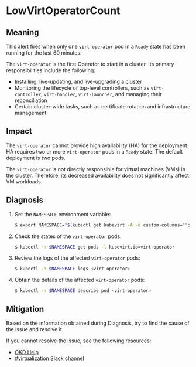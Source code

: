 # LowVirtOperatorCount
<!-- Edited by Jiří Herrmann, 8 Nov 2022 -->

## Meaning

This alert fires when only one `virt-operator` pod in a `Ready` state has been running for the last 60 minutes. 

The `virt-operator` is the first Operator to start in a cluster. Its primary responsibilities include the following: 

- Installing, live-updating, and live-upgrading a cluster
- Monitoring the lifecycle of top-level controllers, such as `virt-controller`, `virt-handler`, `virt-launcher`, and managing their reconciliation
- Certain cluster-wide tasks, such as certificate rotation and infrastructure management

## Impact

The `virt-operator` cannot provide high availability (HA) for the deployment. HA requires two or more `virt-operator` pods in a `Ready` state. The default deployment is two pods.

The `virt-operator` is not directly responsible for virtual machines (VMs) in the cluster. Therefore, its decreased availability does not significantly affect VM workloads.

## Diagnosis

1. Set the `NAMESPACE` environment variable:

   ```bash
   $ export NAMESPACE="$(kubectl get kubevirt -A -o custom-columns="":.metadata.namespace)"
   ```

2. Check the states of the `virt-operator` pods:

   ```bash
   $ kubectl -n $NAMESPACE get pods -l kubevirt.io=virt-operator
   ```

3. Review the logs of the affected `virt-operator` pods:

   ```bash
   $ kubectl -n $NAMESPACE logs <virt-operator>
   ```

4. Obtain the details of the affected `virt-operator` pods:

   ```bash
   $ kubectl -n $NAMESPACE describe pod <virt-operator>
   ```

## Mitigation

Based on the information obtained during Diagnosis, try to find the cause of the issue and resolve it.

<!--DS: If you cannot resolve the issue, log in to the link:https://access.redhat.com[Customer Portal] and open a support case, attaching the artifacts gathered during the Diagnosis procedure.-->
<!--USstart-->
If you cannot resolve the issue, see the following resources:

- [OKD Help](https://www.okd.io/help/)
- [#virtualization Slack channel](https://kubernetes.slack.com/channels/virtualization)
<!--USend-->